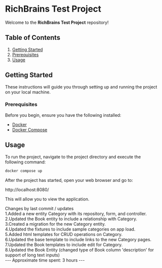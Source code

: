 # RichBrains Test Project

Welcome to the **RichBrains Test Project** repository!

## Table of Contents

1. [Getting Started](#getting-started)
2. [Prerequisites](#prerequisites)
3. [Usage](#usage)

## Getting Started

These instructions will guide you through setting up and running the project on your local machine.

### Prerequisites

Before you begin, ensure you have the following installed:

- [Docker](https://www.docker.com/)
- [Docker Compose](https://docs.docker.com/compose/)

## Usage

To run the project, navigate to the project directory and execute the following command:

```bash
docker compose up
```

After the project has started, open your web browser and go to:

http://localhost:8080/

This will allow you to view the application.

Changes by last commit / updates  
1.Added a new entity Category with its repository, form, and controller.  
2.Updated the Book entity to include a relationship with Category.  
3.Created a migration for the new Category entity.  
4.Updated the fixtures to include sample categories on app load.  
5.Added html templates for CRUD operations on Category.  
6.Updated the base template to include links to the new Category pages.  
7.Updated the Book templates to include edit for Category.  
8.Updated the Book Entity (changed type of Book column 'description' for support of long text inputs)  
--- Approximate time spent: 3 hours ---
